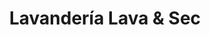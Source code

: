 ---
title: "Lavandería Lava & Sec"
url: /ciudad-autonoma-de-buenos-aires/lavanderia-lava-und-sec/
shop: Wäscherei
---